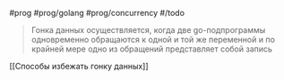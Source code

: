 #prog #prog/golang #prog/concurrency #/todo

> Гонка данных осуществля­ется, когда две go-подпрограммы одновременно обращаются к одной и той же пере­менной и по крайней мере одно из обращений представляет собой запись

[[Способы избежать гонку данных]]
